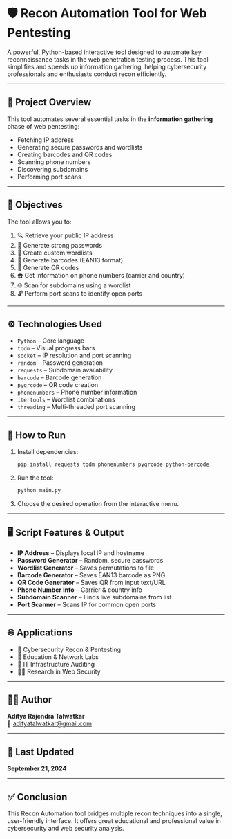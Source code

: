 # 🛡️ Recon Automation Tool for Web Pentesting

A powerful, Python-based interactive tool designed to automate key reconnaissance tasks in the web penetration testing process. This tool simplifies and speeds up information gathering, helping cybersecurity professionals and enthusiasts conduct recon efficiently.

---

## 📌 Project Overview

This tool automates several essential tasks in the **information gathering** phase of web pentesting:
- Fetching IP address
- Generating secure passwords and wordlists
- Creating barcodes and QR codes
- Scanning phone numbers
- Discovering subdomains
- Performing port scans

---

## 🎯 Objectives

The tool allows you to:
1. 🔍 Retrieve your public IP address
2. 🔐 Generate strong passwords
3. 📝 Create custom wordlists
4. 🧾 Generate barcodes (EAN13 format)
5. 📱 Generate QR codes
6. ☎️ Get information on phone numbers (carrier and country)
7. 🌐 Scan for subdomains using a wordlist
8. 🔓 Perform port scans to identify open ports

---

## ⚙️ Technologies Used

- `Python` – Core language
- `tqdm` – Visual progress bars
- `socket` – IP resolution and port scanning
- `random` – Password generation
- `requests` – Subdomain availability
- `barcode` – Barcode generation
- `pyqrcode` – QR code creation
- `phonenumbers` – Phone number information
- `itertools` – Wordlist combinations
- `threading` – Multi-threaded port scanning

---

## 🚀 How to Run

1. Install dependencies:
   ```bash
   pip install requests tqdm phonenumbers pyqrcode python-barcode
   ```

2. Run the tool:
   ```bash
   python main.py
   ```

3. Choose the desired operation from the interactive menu.

---

## 🖥️ Script Features & Output

- **IP Address** – Displays local IP and hostname
- **Password Generator** – Random, secure passwords
- **Wordlist Generator** – Saves permutations to file
- **Barcode Generator** – Saves EAN13 barcode as PNG
- **QR Code Generator** – Saves QR from input text/URL
- **Phone Number Info** – Carrier & country info
- **Subdomain Scanner** – Finds live subdomains from list
- **Port Scanner** – Scans IP for common open ports

---

## 🌐 Applications

- 🔐 Cybersecurity Recon & Pentesting
- 🧪 Education & Network Labs
- 🧰 IT Infrastructure Auditing
- 🧑‍💻 Research in Web Security

---

## 👨‍💻 Author

**Aditya Rajendra Talwatkar**  
📧 [adityatalwatkar@gmail.com](mailto:adityatalwatkar@gmail.com)  


---

## 📅 Last Updated

**September 21, 2024**

---

## ✅ Conclusion

This Recon Automation tool bridges multiple recon techniques into a single, user-friendly interface. It offers great educational and professional value in cybersecurity and web security analysis.
